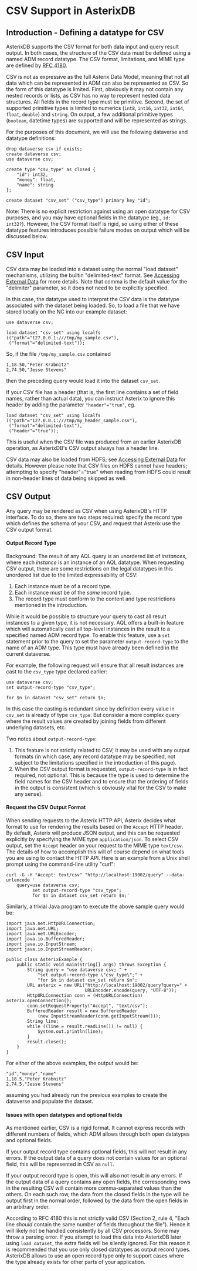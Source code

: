 # CSV Support in AsterixDB

## Introduction - Defining a datatype for CSV

AsterixDB supports the CSV format for both data input and query result
output. In both cases, the structure of the CSV data must be defined
using a named ADM record datatype. The CSV format, limitations, and
MIME type are defined by [RFC
4180](https://tools.ietf.org/html/rfc4180).

CSV is not as expressive as the full Asterix Data Model, meaning that
not all data which can be represented in ADM can also be represented
as CSV. So the form of this datatype is limited. First, obviously it
may not contain any nested records or lists, as CSV has no way to
represent nested data structures. All fields in the record type must
be primitive. Second, the set of supported primitive types is limited
to numerics (`int8`, `int16`, `int32`, `int64`, `float`, `double`) and
`string`.  On output, a few additional primitive types (`boolean`,
datetime types) are supported and will be represented as strings.

For the purposes of this document, we will use the following dataverse
and datatype definitions:

    drop dataverse csv if exists;
    create dataverse csv;
    use dataverse csv;

    create type "csv_type" as closed {
        "id": int32,
        "money": float,
        "name": string
    };

    create dataset "csv_set" ("csv_type") primary key "id";

Note: There is no explicit restriction against using an open datatype
for CSV purposes, and you may have optional fields in the datatype
(eg., `id: int32?`).  However, the CSV format itself is rigid, so
using either of these datatype features introduces possible failure
modes on output which will be discussed below.

## CSV Input

CSV data may be loaded into a dataset using the normal "load dataset"
mechanisms, utilizing the builtin "delimited-text" format. See
[Accessing External Data](aql/externaldata.html) for more
details. Note that comma is the default value for the "delimiter"
parameter, so it does not need to be explicitly specified.

In this case, the datatype used to interpret the CSV data is the
datatype associated with the dataset being loaded. So, to load a file
that we have stored locally on the NC into our example dataset:

    use dataverse csv;

    load dataset "csv_set" using localfs
    (("path"="127.0.0.1:///tmp/my_sample.csv"),
     ("format"="delimited-text"));

So, if the file `/tmp/my_sample.csv` contained

    1,18.50,"Peter Krabnitz"
    2,74.50,"Jesse Stevens"

then the preceding query would load it into the dataset `csv_set`.

If your CSV file has a header (that is, the first line contains a set
of field names, rather than actual data), you can instruct Asterix to
ignore this header by adding the parameter `"header"="true"`, eg.

    load dataset "csv_set" using localfs
    (("path"="127.0.0.1:///tmp/my_header_sample.csv"),
     ("format"="delimited-text"),
     ("header"="true"));

This is useful when the CSV file was produced from an earlier
AsterixDB operation, as AsterixDB's CSV output always has a header
line.

CSV data may also be loaded from HDFS; see [Accessing External
Data](aql/externaldata.html) for details.  However please note that
CSV files on HDFS cannot have headers; attempting to specify
"header"="true" when reading from HDFS could result in non-header
lines of data being skipped as well.

## CSV Output

Any query may be rendered as CSV when using AsterixDB's HTTP
interface.  To do so, there are two steps required: specify the record
type which defines the schema of your CSV, and request that Asterix
use the CSV output format.

#### Output Record Type

Background: The result of any AQL query is an unordered list of
_instances_, where each _instance_ is an instance of an AQL
datatype. When requesting CSV output, there are some restrictions on
the legal datatypes in this unordered list due to the limited
expressability of CSV:

1. Each instance must be of a record type.
2. Each instance must be of the _same_ record type.
3. The record type must conform to the content and type restrictions
mentioned in the introduction.

While it would be possible to structure your query to cast all result
instances to a given type, it is not necessary. AQL offers a built-in
feature which will automatically cast all top-level instances in the
result to a specified named ADM record type. To enable this feature,
use a `set` statement prior to the query to set the parameter
`output-record-type` to the name of an ADM type. This type must have
already been defined in the current dataverse.

For example, the following request will ensure that all result
instances are cast to the `csv_type` type declared earlier:

    use dataverse csv;
    set output-record-type "csv_type";

    for $n in dataset "csv_set" return $n;

In this case the casting is redundant since by definition every value
in `csv_set` is already of type `csv_type`. But consider a more
complex query where the result values are created by joining fields
from different underlying datasets, etc.

Two notes about `output-record-type`:

1. This feature is not strictly related to CSV; it may be used with
any output formats (in which case, any record datatype may be
specified, not subject to the limitations specified in the
introduction of this page).
2. When the CSV output format is requested, `output-record-type` is in
fact required, not optional. This is because the type is used to
determine the field names for the CSV header and to ensure that the
ordering of fields in the output is consistent (which is obviously
vital for the CSV to make any sense).

#### Request the CSV Output Format

When sending requests to the Asterix HTTP API, Asterix decides what
format to use for rendering the results based on the `Accept` HTTP
header. By default, Asterix will produce JSON output, and this can be
requested explicitly by specifying the MIME type `application/json`.
To select CSV output, set the `Accept` header on your request to the
MIME type `text/csv`. The details of how to accomplish this will of
course depend on what tools you are using to contact the HTTP API.
Here is an example from a Unix shell prompt using the command-line
utility "curl":

    curl -G -H "Accept: text/csv" "http://localhost:19002/query" --data-urlencode '
        query=use dataverse csv;
              set output-record-type "csv_type";
              for $n in dataset csv_set return $n;'

Similarly, a trivial Java program to execute the above sample query
would be:

    import java.net.HttpURLConnection;
    import java.net.URL;
    import java.net.URLEncoder;
    import java.io.BufferedReader;
    import java.io.InputStream;
    import java.io.InputStreamReader;

    public class AsterixExample {
        public static void main(String[] args) throws Exception {
            String query = "use dataverse csv; " +
                "set output-record-type \"csv_type\";" +
                "for $n in dataset csv_set return $n";
            URL asterix = new URL("http://localhost:19002/query?query=" +
                                  URLEncoder.encode(query, "UTF-8"));
            HttpURLConnection conn = (HttpURLConnection) asterix.openConnection();
            conn.setRequestProperty("Accept", "text/csv");
            BufferedReader result = new BufferedReader
                (new InputStreamReader(conn.getInputStream()));
            String line;
            while ((line = result.readLine()) != null) {
                System.out.println(line);
            }
            result.close();
        }
    }

For either of the above examples, the output would be:

    "id","money","name"
    1,18.5,"Peter Krabnitz"
    2,74.5,"Jesse Stevens"

assuming you had already run the previous examples to create the
dataverse and populate the dataset.

#### Issues with open datatypes and optional fields

As mentioned earlier, CSV is a rigid format. It cannot express records
with different numbers of fields, which ADM allows through both open
datatypes and optional fields.

If your output record type contains optional fields, this will not
result in any errors. If the output data of a query does not contain
values for an optional field, this will be represented in CSV as
`null`.

If your output record type is open, this will also not result in any
errors. If the output data of a query contains any open fields, the
corresponding rows in the resulting CSV will contain more
comma-separated values than the others. On each such row, the data
from the closed fields in the type will be output first in the normal
order, followed by the data from the open fields in an arbitrary
order.

According to RFC 4180 this is not strictly valid CSV (Section 2, rule
4, "Each line _should_ contain the same number of fields throughout
the file").  Hence it will likely not be handled consistently by all
CSV processors. Some may throw a parsing error. If you attempt to load
this data into AsterixDB later using `load dataset`, the extra fields
will be silently ignored. For this reason it is recommended that you
use only closed datatypes as output record types. AsterixDB allows to
use an open record type only to support cases where the type already
exists for other parts of your application.
